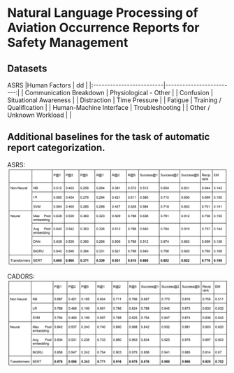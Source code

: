 # Natural Language Processing of Aviation Occurrence Reports for Safety Management

## Datasets
ASRS
|Human Factors             |          dd              |
|:-------------------------|-------------------------:|
| Communication Breakdown  | Physiological - Other    |
| Confusion                | Situational Awareness    | 
| Distraction              | Time Pressure            |
| Fatigue                  | Training / Qualification |
| Human-Machine Interface  | Troubleshooting          |
| Other / Unknown Workload |                          |


## Additional baselines for the task of automatic report categorization.

ASRS:
![ASRS](img/classification_ASRS.png)

CADORS:
![Cadors](img/classification_CADORS.png)
